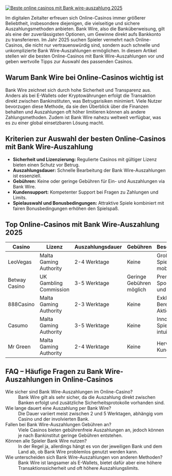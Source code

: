 [![Beste online casinos mit Bank wire-auszahlung 2025](https://123-caf.pages.dev/gitsignup.png)](https://vrmoo.ru/Bt82HjjY)

<p>Im digitalen Zeitalter erfreuen sich Online-Casinos immer größerer Beliebtheit, insbesondere diejenigen, die vielseitige und sichere Auszahlungsmethoden anbieten. Bank Wire, also die Banküberweisung, gilt als eine der zuverlässigsten Optionen, um Gewinne direkt aufs Bankkonto zu transferieren. Im Jahr 2025 suchen Spieler vermehrt nach Online-Casinos, die nicht nur vertrauenswürdig sind, sondern auch schnelle und unkomplizierte Bank Wire-Auszahlungen ermöglichen. In diesem Artikel stellen wir die besten Online-Casinos mit Bank Wire-Auszahlungen vor und geben wertvolle Tipps zur Auswahl des passenden Casinos.</p>  <h2>Warum Bank Wire bei Online-Casinos wichtig ist</h2> <p>Bank Wire zeichnet sich durch hohe Sicherheit und Transparenz aus. Anders als bei E-Wallets oder Kryptowährungen erfolgt die Transaktion direkt zwischen Bankinstituten, was Betrugsrisiken minimiert. Viele Nutzer bevorzugen diese Methode, da sie den Überblick über die Finanzen behalten und Auszahlungen oft höher limitieren können als andere Zahlungsmethoden. Zudem ist Bank Wire nahezu weltweit verfügbar, was es zu einer global einsetzbaren Lösung macht.</p>  <h2>Kriterien zur Auswahl der besten Online-Casinos mit Bank Wire-Auszahlung</h2> <ul> <li><strong>Sicherheit und Lizenzierung:</strong> Regulierte Casinos mit gültiger Lizenz bieten einen Schutz vor Betrug.</li> <li><strong>Auszahlungsdauer:</strong> Schnelle Bearbeitung der Bank Wire-Auszahlungen ist essenziell.</li> <li><strong>Gebühren:</strong> Keine oder geringe Gebühren für Ein- und Auszahlungen via Bank Wire.</li> <li><strong>Kundensupport:</strong> Kompetenter Support bei Fragen zu Zahlungen und Limits.</li> <li><strong>Spielauswahl und Bonusbedingungen:</strong> Attraktive Spiele kombiniert mit fairen Bonusbedingungen erhöhen den Spielspaß.</li> </ul>  <h2>Top Online-Casinos mit Bank Wire-Auszahlung 2025</h2> <table> <thead> <tr> <th>Casino</th> <th>Lizenz</th> <th>Auszahlungsdauer</th> <th>Gebühren</th> <th>Besonderheiten</th> </tr> </thead> <tbody> <tr> <td>LeoVegas</td> <td>Malta Gaming Authority</td> <td>2-4 Werktage</td> <td>Keine</td> <td>Große Spielauswahl, mobil optimiert</td> </tr> <tr> <td>Betway Casino</td> <td>UK Gambling Commission</td> <td>3-5 Werktage</td> <td>Geringe Gebühren möglich</td> <td>Premium Sportwetten und Casino</td> </tr> <tr> <td>888Casino</td> <td>Malta Gaming Authority</td> <td>2-3 Werktage</td> <td>Keine</td> <td>Exklusiver VIP-Bereich, viele Aktionen</td> </tr> <tr> <td>Casumo</td> <td>Malta Gaming Authority</td> <td>3-5 Werktage</td> <td>Keine</td> <td>Innovatives Spielerlebnis, intuitiv</td> </tr> <tr> <td>Mr Green</td> <td>Malta Gaming Authority</td> <td>2-4 Werktage</td> <td>Keine</td> <td>Hervorragender Kundensupport</td> </tr> </tbody> </table>  <h2>FAQ – Häufige Fragen zu Bank Wire-Auszahlungen in Online-Casinos</h2> <dl> <dt>Wie sicher sind Bank Wire-Auszahlungen im Online-Casino?</dt> <dd>Bank Wire gilt als sehr sicher, da die Auszahlung direkt zwischen Banken erfolgt und zusätzliche Sicherheitsprotokolle vorhanden sind.</dd>  <dt>Wie lange dauert eine Auszahlung per Bank Wire?</dt> <dd>Die Dauer variiert meist zwischen 2 und 5 Werktagen, abhängig vom Casino und der involvierten Bank.</dd>  <dt>Fallen bei Bank Wire-Auszahlungen Gebühren an?</dt> <dd>Viele Casinos bieten gebührenfreie Auszahlungen an, jedoch können je nach Bankinstitut geringe Gebühren entstehen.</dd>  <dt>Können alle Spieler Bank Wire nutzen?</dt> <dd>In der Regel ja, allerdings hängt es von der jeweiligen Bank und dem Land ab, ob Bank Wire problemlos genutzt werden kann.</dd>  <dt>Wie unterscheiden sich Bank Wire-Auszahlungen von anderen Methoden?</dt> <dd>Bank Wire ist langsamer als E-Wallets, bietet dafür aber eine höhere Transaktionssicherheit und oft höhere Auszahlungslimits.</dd> </dl>